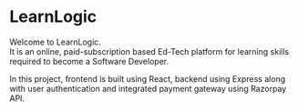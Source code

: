 # LearnLogic  

Welcome to LearnLogic.  
It is an online, paid-subscription based Ed-Tech platform for learning skills required to become a Software Developer.  

In this project, frontend is built using React, backend using Express along with user authentication and integrated payment gateway using Razorpay API.  
